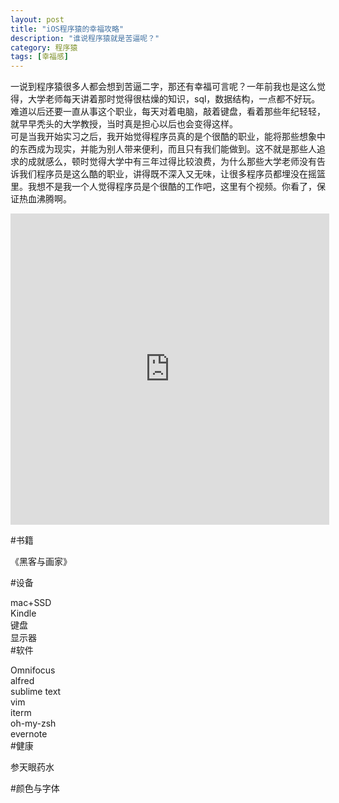 ```yaml
---
layout: post
title: "iOS程序猿的幸福攻略"
description: "谁说程序猿就是苦逼呢？"
category: 程序猿
tags: [幸福感]
---
```


一说到程序猿很多人都会想到苦逼二字，那还有幸福可言呢？一年前我也是这么觉得，大学老师每天讲着那时觉得很枯燥的知识，sql，数据结构，一点都不好玩。难道以后还要一直从事这个职业，每天对着电脑，敲着键盘，看着那些年纪轻轻，就早早秃头的大学教授，当时真是担心以后也会变得这样。    
可是当我开始实习之后，我开始觉得程序员真的是个很酷的职业，能将那些想象中的东西成为现实，并能为别人带来便利，而且只有我们能做到。这不就是那些人追求的成就感么，顿时觉得大学中有三年过得比较浪费，为什么那些大学老师没有告诉我们程序员是这么酷的职业，讲得既不深入又无味，让很多程序员都埋没在摇篮里。我想不是我一个人觉得程序员是个很酷的工作吧，这里有个视频。你看了，保证热血沸腾啊。
<iframe height=498 width=510 src="http://www.tudou.com/v/axfoj2nmKlM/&resourceId=0_04_05_99/v.swf" frameborder=0 allowfullscreen></iframe>

#书籍 

《黑客与画家》

#设备

mac+SSD   
Kindle   
键盘   
显示器   
#软件

Omnifocus   
alfred  
sublime text  
vim   
iterm   
oh-my-zsh   
evernote   
#健康   

参天眼药水

#颜色与字体

